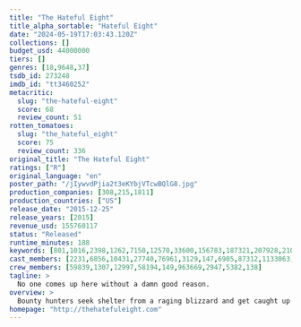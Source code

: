 ```yaml
---
title: "The Hateful Eight"
title_alpha_sortable: "Hateful Eight"
date: "2024-05-19T17:03:43.120Z"
collections: []
budget_usd: 44000000
tiers: []
genres: [18,9648,37]
tsdb_id: 273248
imdb_id: "tt3460252"
metacritic:
  slug: "the-hateful-eight"
  score: 68
  review_count: 51
rotten_tomatoes:
  slug: "the_hateful_eight"
  score: 75
  review_count: 336
original_title: "The Hateful Eight"
ratings: ["R"]
original_language: "en"
poster_path: "/jIywvdPjia2t3eKYbjVTcwBQlG8.jpg"
production_companies: [308,215,1811]
production_countries: ["US"]
release_date: "2015-12-25"
release_years: [2015]
revenue_usd: 155760117
status: "Released"
runtime_minutes: 188
keywords: [801,1016,2398,1262,7150,12570,33600,156783,187321,207928,210162]
cast_members: [2231,6856,10431,27740,76961,3129,147,6905,87312,1133063,20494,47859,1194944,38673]
crew_members: [59839,1307,12997,58194,149,963669,2947,5382,138]
tagline: >
  No one comes up here without a damn good reason.
overview: >
  Bounty hunters seek shelter from a raging blizzard and get caught up in a plot of betrayal and deception.
homepage: "http://thehatefuleight.com"
---
```

